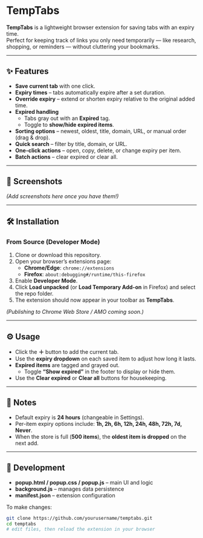 # TempTabs

**TempTabs** is a lightweight browser extension for saving tabs with an expiry time.  
Perfect for keeping track of links you only need temporarily — like research, shopping, or reminders — without cluttering your bookmarks.

---

## ✨ Features

- **Save current tab** with one click.
- **Expiry times** – tabs automatically expire after a set duration.
- **Override expiry** – extend or shorten expiry relative to the original added time.
- **Expired handling**  
  - Tabs gray out with an **Expired** tag.  
  - Toggle to **show/hide expired items**.
- **Sorting options** – newest, oldest, title, domain, URL, or manual order (drag & drop).
- **Quick search** – filter by title, domain, or URL.
- **One-click actions** – open, copy, delete, or change expiry per item.
- **Batch actions** – clear expired or clear all.

---

## 📸 Screenshots

*(Add screenshots here once you have them!)*

---

## 🛠️ Installation

### From Source (Developer Mode)
1. Clone or download this repository.
2. Open your browser’s extensions page:
   - **Chrome/Edge**: `chrome://extensions`
   - **Firefox**: `about:debugging#/runtime/this-firefox`
3. Enable **Developer Mode**.
4. Click **Load unpacked** (or **Load Temporary Add-on** in Firefox) and select the repo folder.
5. The extension should now appear in your toolbar as **TempTabs**.

*(Publishing to Chrome Web Store / AMO coming soon.)*

---

## ⚙️ Usage

- Click the **＋** button to add the current tab.
- Use the **expiry dropdown** on each saved item to adjust how long it lasts.
- **Expired items** are tagged and grayed out.
  - Toggle **“Show expired”** in the footer to display or hide them.
- Use the **Clear expired** or **Clear all** buttons for housekeeping.

---

## 📝 Notes

- Default expiry is **24 hours** (changeable in Settings).
- Per-item expiry options include: **1h, 2h, 6h, 12h, 24h, 48h, 72h, 7d, Never**.
- When the store is full (**500 items**), the **oldest item is dropped** on the next add.

---

## 🚀 Development

- **popup.html / popup.css / popup.js** – main UI and logic
- **background.js** – manages data persistence
- **manifest.json** – extension configuration

To make changes:
```bash
git clone https://github.com/yourusername/temptabs.git
cd temptabs
# edit files, then reload the extension in your browser
```